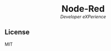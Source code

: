 <div align="center">

**<span style="font-size: 2em;">Node-Red</span>**  
*Developer eXPerience*

</div>

## License

MIT
